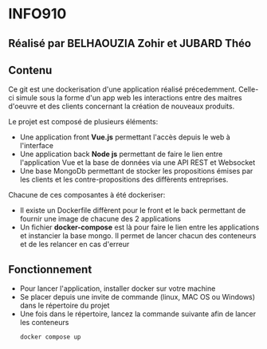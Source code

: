 # INFO910
## Réalisé par **BELHAOUZIA Zohir** et **JUBARD Théo**

## Contenu

Ce git est une dockerisation d'une application réalisé précedemment. Celle-ci simule sous la forme d'un app web les interactions entre des maitres d'oeuvre et des clients 
concernant la création de nouveaux produits.

Le projet est composé de plusieurs éléments:
- Une application front **Vue.js** permettant l'accès depuis le web à l'interface
- Une application back **Node js** permettant de faire le lien entre l'application Vue et la base de données via une API REST et Websocket
- Une base MongoDb permettant de stocker les propositions émises par les clients et les contre-propositions des diffèrents entreprises.

Chacune de ces composantes à été dockeriser:
- Il existe un Dockerfile diffèrent pour le front et le back permettant de fournir une image de chacune des 2 applications
- Un fichier **docker-compose** est là pour faire le lien entre les applications et instancier la base mongo. Il permet de lancer chacun des conteneurs et de les relancer en cas d'erreur

## Fonctionnement

- Pour lancer l'application, installer docker sur votre machine
- Se placer depuis une invite de commande (linux, MAC OS ou Windows) dans le répertoire du projet
- Une fois dans le répertoire, lancez la commande suivante afin de lancer les conteneurs 
  ```
  docker compose up
  ```

